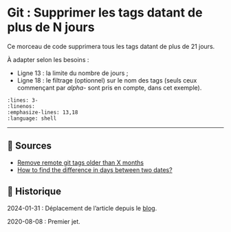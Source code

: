 # Git : Supprimer les tags datant de plus de N jours

Ce morceau de code supprimera tous les tags datant de plus de 21 jours.

À adapter selon les besoins :

- Ligne 13 : la limite du nombre de jours ;
- Ligne 18 : le filtrage (optionnel) sur le nom des tags (seuls ceux commençant par *alpha-* sont pris en compte, dans cet exemple).

```{literalinclude} snippets/git-supprimer-les-tags-datant-de-plus-de-njours.sh
:lines: 3-
:linenos:
:emphasize-lines: 13,18
:language: shell
```

---

## 🎣 Sources

- [Remove remote git tags older than X months](https://stackoverflow.com/a/48669841/1117028)
- [How to find the difference in days between two dates?](https://stackoverflow.com/a/6948865/1117028)

## 📜 Historique

2024-01-31
: Déplacement de l’article depuis le [blog](https://www.tiger-222.fr/?d=2020/08/03/11/02/46-git-supprimer-les-tags-datant-de-plus-de-n-jours).

2020-08-08
: Premier jet.
